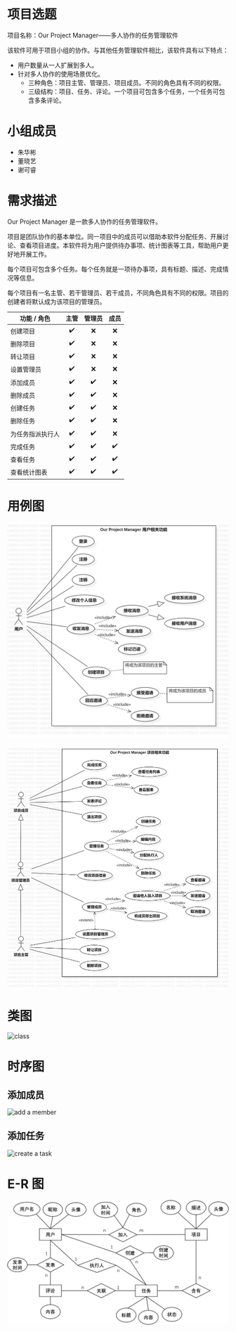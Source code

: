 # 项目选题
项目名称：Our Project Manager——多人协作的任务管理软件

该软件可用于项目小组的协作。与其他任务管理软件相比，该软件具有以下特点：

- 用户数量从一人扩展到多人。
- 针对多人协作的使用场景优化。
    - 三种角色：项目主管、管理员、项目成员。不同的角色具有不同的权限。
    - 三级结构：项目、任务、评论。一个项目可包含多个任务，一个任务可包含多条评论。

# 小组成员
- 朱华彬
- 董晓艺
- 谢可睿

# 需求描述
Our Project Manager 是一款多人协作的任务管理软件。

项目是团队协作的基本单位。同一项目中的成员可以借助本软件分配任务、开展讨论、查看项目进度。本软件将为用户提供待办事项、统计图表等工具，帮助用户更好地开展工作。

每个项目可包含多个任务。每个任务就是一项待办事项，具有标题、描述、完成情况等信息。

每个项目有一名主管、若干管理员、若干成员，不同角色具有不同的权限。项目的创建者将默认成为该项目的管理员。

| 功能 / 角色      | 主管  | 管理员 | 成员  |
| ---------------- | :---: | :----: | :---: |
| 创建项目         |   ✔️   |   ❌    |   ❌   |
| 删除项目         |   ✔️   |   ❌    |   ❌   |
| 转让项目         |   ✔️   |   ❌    |   ❌   |
| 设置管理员       |   ✔️   |   ❌    |   ❌   |
| 添加成员         |   ✔️   |   ✔️    |   ❌   |
| 删除成员         |   ✔️   |   ✔️    |   ❌   |
| 创建任务         |   ✔️   |   ✔️    |   ❌   |
| 删除任务         |   ✔️   |   ✔️    |   ❌   |
| 为任务指派执行人 |   ✔️   |   ✔️    |   ❌   |
| 完成任务         |   ✔️   |   ✔️    |   ✔️   |
| 查看任务         |   ✔️   |   ✔️    |   ✔️   |
| 查看统计图表     |   ✔️   |   ✔️    |   ✔️   |

# 用例图
![use case user](./pic/用例图-用户功能.jpg)

![use case project](./pic/用例图-项目功能.jpg)

# 类图
![class](./pic/Model!Main_0.jpg)

# 时序图
## 添加成员
![add a member](./pic/Add_a_member_to_project.jpg)

## 添加任务
![create a task](./pic/Create_a_task.jpg)

# E-R 图
![E-R](./pic/er.jpg)
